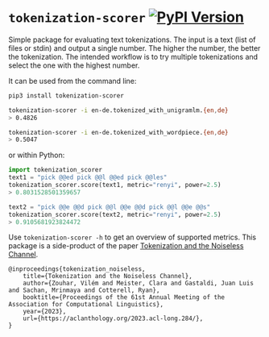 # `tokenization-scorer` [![PyPI Version](https://img.shields.io/pypi/v/tokenization-scorer.svg)](https://pypi.python.org/pypi/tokenization-scorer)

Simple package for evaluating text tokenizations.
The input is a text (list of files or stdin) and output a single number.
The higher the number, the better the tokenization.
The intended workflow is to try multiple tokenizations and select the one with the highest number.

It can be used from the command line:

```bash
pip3 install tokenization-scorer

tokenization-scorer -i en-de.tokenized_with_unigramlm.{en,de}
> 0.4826

tokenization-scorer -i en-de.tokenized_with_wordpiece.{en,de}
> 0.5047
```

or within Python:

```python
import tokenization_scorer
text1 = "pick @@ed pick @@l @@ed pick @@les"
tokenization_scorer.score(text1, metric="renyi", power=2.5)
> 0.8031528501359657

text2 = "pick @@e @@d pick @@l @@e @@d pick @@l @@e @@s"
tokenization_scorer.score(text2, metric="renyi", power=2.5)
> 0.9105681923824472
```

Use `tokenization-scorer -h` to get an overview of supported metrics.
This package is a side-product of the paper [Tokenization and the Noiseless Channel](https://aclanthology.org/2023.acl-long.284/).

```
@inproceedings{tokenization_noiseless, 
    title={Tokenization and the Noiseless Channel},
    author={Zouhar, Vilém and Meister, Clara and Gastaldi, Juan Luis and Sachan, Mrinmaya and Cotterell, Ryan},
    booktitle={Proceedings of the 61st Annual Meeting of the Association for Computational Linguistics},
    year={2023},
    url={https://aclanthology.org/2023.acl-long.284/},
}
```

<!-- 
python3 -m build
python3 -m twine upload dist/*
-->
